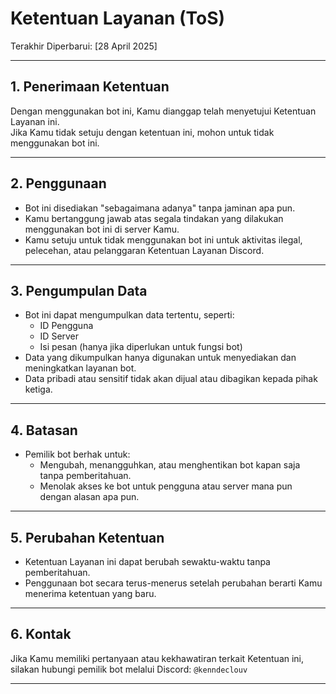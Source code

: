 # Ketentuan Layanan (ToS)

Terakhir Diperbarui: [28 April 2025]

---

## 1. Penerimaan Ketentuan

Dengan menggunakan bot ini, Kamu dianggap telah menyetujui Ketentuan Layanan ini.  
Jika Kamu tidak setuju dengan ketentuan ini, mohon untuk tidak menggunakan bot ini.

---

## 2. Penggunaan

- Bot ini disediakan "sebagaimana adanya" tanpa jaminan apa pun.
- Kamu bertanggung jawab atas segala tindakan yang dilakukan menggunakan bot ini di server Kamu.
- Kamu setuju untuk tidak menggunakan bot ini untuk aktivitas ilegal, pelecehan, atau pelanggaran Ketentuan Layanan Discord.

---

## 3. Pengumpulan Data

- Bot ini dapat mengumpulkan data tertentu, seperti:
  - ID Pengguna
  - ID Server
  - Isi pesan (hanya jika diperlukan untuk fungsi bot)
- Data yang dikumpulkan hanya digunakan untuk menyediakan dan meningkatkan layanan bot.
- Data pribadi atau sensitif tidak akan dijual atau dibagikan kepada pihak ketiga.

---

## 4. Batasan

- Pemilik bot berhak untuk:
  - Mengubah, menangguhkan, atau menghentikan bot kapan saja tanpa pemberitahuan.
  - Menolak akses ke bot untuk pengguna atau server mana pun dengan alasan apa pun.

---

## 5. Perubahan Ketentuan

- Ketentuan Layanan ini dapat berubah sewaktu-waktu tanpa pemberitahuan.
- Penggunaan bot secara terus-menerus setelah perubahan berarti Kamu menerima ketentuan yang baru.

---

## 6. Kontak

Jika Kamu memiliki pertanyaan atau kekhawatiran terkait Ketentuan ini,  
silakan hubungi pemilik bot melalui Discord: `@kenndeclouv`

---

